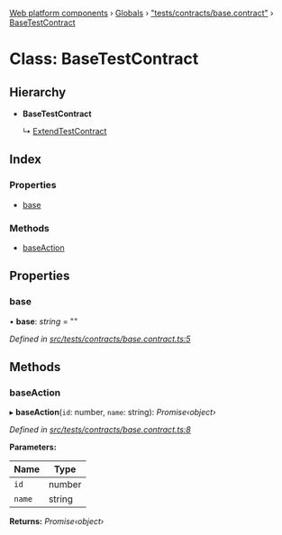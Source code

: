 [Web platform components](../README.md) › [Globals](../globals.md) › ["tests/contracts/base.contract"](../modules/_tests_contracts_base_contract_.md) › [BaseTestContract](_tests_contracts_base_contract_.basetestcontract.md)

# Class: BaseTestContract

## Hierarchy

* **BaseTestContract**

  ↳ [ExtendTestContract](_tests_contracts_extend_contract_.extendtestcontract.md)

## Index

### Properties

* [base](_tests_contracts_base_contract_.basetestcontract.md#base)

### Methods

* [baseAction](_tests_contracts_base_contract_.basetestcontract.md#baseaction)

## Properties

###  base

• **base**: *string* = ""

*Defined in [src/tests/contracts/base.contract.ts:5](https://github.com/nodulusteam/methodus.dev/blob/0650919/modules/platform/platform-web/src/tests/contracts/base.contract.ts#L5)*

## Methods

###  baseAction

▸ **baseAction**(`id`: number, `name`: string): *Promise‹object›*

*Defined in [src/tests/contracts/base.contract.ts:8](https://github.com/nodulusteam/methodus.dev/blob/0650919/modules/platform/platform-web/src/tests/contracts/base.contract.ts#L8)*

**Parameters:**

Name | Type |
------ | ------ |
`id` | number |
`name` | string |

**Returns:** *Promise‹object›*
